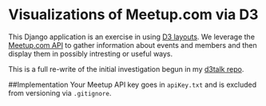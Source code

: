 # Visualizations of Meetup.com via D3

This Django application is an exercise in using [D3 layouts][1]. We leverage the [Meetup.com API][2] to gather information about events and members and then display them in possibly intresting or useful ways.

This is a full re-write of the initial investigation begun in my [d3talk repo][3].

##Implementation
Your Meetup API key goes in `apiKey.txt` and is excluded from versioning via `.gitignore`.

[1]: https://github.com/mbostock/d3/wiki/Layouts
[2]: http://www.meetup.com/meetup_api/
[3]: https://github.com/clebio/d3talk